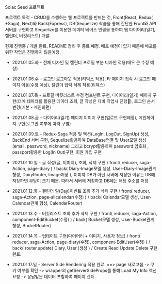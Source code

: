 Solac Seed 프로젝트

프로젝트 목적 - CRUD를 수행하는 웹 프로젝트를 만드는 것, Front(React, Redux( +Saga), Next)와 Back(Express), DB(Sequelize) 학습을 통해  간단한 Front와 API서버를 구현하고 Sequelize를 이용한 데이터 베이스 연결을 통하여 웹 다이어리(일기, 캘린더, 버킷리스트) 개발.

현재 진행중 / 개발 완료.
README 정리 후 종료 예정.
배포 예정이 없기 때문에 배포를 위한 작업은 진행하지 않을예정.

- 2021.01.05.화 - 전체 디자인 및 캘린더 프로필 부분 디자인 적용(매우 큰 수정 예상)

- 2021.01.06.수 - 로그인 로그아웃 적용(리덕스 적용), 타 페이지 접속 시 로그인 페이지 이동(수정 예상), 캘린더 입력 삭제 적용(리덕스)

- 2021.01.07.목 - 프로필 버킷리스트 수정 컴포넌트 구현, 다이어리(일기) 페이지 구현(더메 데이터를 활용한 데이터 조회, 글 작성은 디비 작업시 진행), 로그인 순서 변경(기본 - 메인화면)

- 2021.01.08.금 - 다이어리(일기) 페이지 이미지 구현(업로드 구현예정), 메인페이지 구현(로그인 여부에 따라 구별)

- 2021.01.09.토 - Redux-Saga 적용 및 액션(LogIn, LogOut, SignUp) 생성, BackEnd 서버 구현, Sequelize활용하여 DataBase연결 및 User모델 생성(email, password, nickname) 그리고 bcrypt활용하여 password 암호화 , passport활용한 Log(In Out)구현, 회원 가입 구현

- 2021.01.10.일 - 글 작성(글, 이미지), 조회, 삭제 구현 / front( reducer, saga-Action, page-diary ) / back( Diary-Image모델 생성, User-Diary-Image관계 형성, DairyRouter, Image저장 ), 이미지 DB가 아닌 서버에 저장한 이유는 DB에 저장하면 부담이 크기 때문. 따라서 서버에 저장하고 DB에는 해당 주소를 저장.

- 2021.01.12.화 - 캘린더 일(Day)이벤트 조회 추가 삭제 구현 / front( reducer, saga-Action, page-allcalendar(수정) ) / back( Calendar모델 생성, User-Calendar관계 형성, CalendarRouter)

- 2021.01.13.수 - 버킷리스트 조회 추가 삭제 구현 / front( reducer, saga-Action, component-EditBucket(수정) ) / back( Bucket모델 생성, User-Bucket관계 형성, BucketRouter)

- 2021.01.14.목 - 업데이트 구현(다이어리 + 이미지, 사용자 정보) / front( reducer, saga-Action, page-diary(수정), component-EditUser(수정) ) / back( router.update( Diary, User )생성 ) / Create Read Update Delete 구현 완료.

- 2021.01.17.일 - Server Side Rendering 적용 완료. ==> page 새로고침 -> 쿠키 여부를 확인 -> wrapper의 getServerSideProps를 통해 Load My Info 액션 요청 -> 응답받은 데이터 포함하여 페이지 렌더.